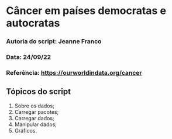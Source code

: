 # Câncer em países democratas e autocratas

### Autoria do script: Jeanne Franco
### Data: 24/09/22
### Referência: https://ourworldindata.org/cancer

## Tópicos do script

1. Sobre os dados;
2. Carregar pacotes;
3. Carregar dados;
4. Manipular dados;
5. Gráficos.
